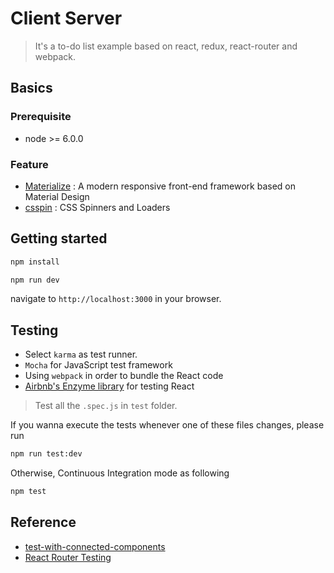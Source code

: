 # Client Server
> It's a to-do list example based on react, redux, react-router and webpack.

## Basics
### Prerequisite
* node >= 6.0.0

### Feature
* [Materialize](https://github.com/Dogfalo/materialize)
: A modern responsive front-end framework based on Material Design
* [csspin](https://github.com/webkul/csspin)
: CSS Spinners and Loaders

## Getting started

```sh
npm install

npm run dev
```

navigate to ```http://localhost:3000``` in your browser.

## Testing
* Select ```karma``` as test runner.
* ```Mocha``` for JavaScript test framework
* Using ```webpack``` in order to bundle the React code
* [Airbnb's Enzyme library](https://github.com/airbnb/enzyme) for testing React 

> Test all the ```.spec.js``` in `test` folder.

If you wanna execute the tests whenever one of these files changes, please run 
```sh
npm run test:dev
```

Otherwise, Continuous Integration mode as following
```sh
npm test
```

## Reference
* [test-with-connected-components](https://github.com/reactjs/redux/blob/master/docs/recipes/WritingTests.md#connected-components)
* [React Router Testing](https://github.com/ReactTraining/react-router/blob/57543eb41ce45b994a29792d77c86cc10b51eac9/docs/guides/testing.md)